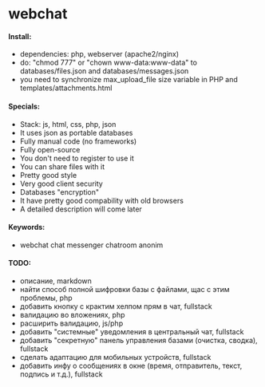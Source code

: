 # webchat

#### Install:

- dependencies: php, webserver (apache2/nginx)
- do: "chmod 777" or "chown www-data:www-data" to databases/files.json and databases/messages.json
- you need to synchronize max_upload_file size variable in PHP and templates/attachments.html

#### Specials:

- Stack: js, html, css, php, json
- It uses json as portable databases
- Fully manual code (no frameworks)
- Fully open-source
- You don't need to register to use it
- You can share files with it
- Pretty good style
- Very good client security
- Databases "encryption"
- It have pretty good compability with old browsers
- A detailed description will come later

#### Keywords:

- webchat chat messenger chatroom anonim

#### TODO:

- описание, markdown
- найти способ полной шифровки базы с файлами, щас с этим проблемы, php
- добавить кнопку с крактим хелпом прям в чат, fullstack
- валидацию во вложениях, php
- расширить валидацию, js/php
- добавить "системные" уведомления в центральный чат, fullstack 
- добавить "секретную" панель управления базами (очистка, сводка), fullstack
- сделать адаптацию для мобильных устройств, fullstack
- добавить инфу о сообщениях в окне (время, отправитель, текст, подпись и т.д.), fullstack
